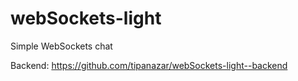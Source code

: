 # webSockets-light
Simple WebSockets chat 

Backend: https://github.com/tipanazar/webSockets-light--backend
